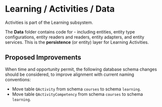 # Learning / Activities / Data

Activities is part of the Learning subsystem.
  
The **Data** folder contains code for - including entities, entity type configurations, entity readers and readers, entity adapters, and entity services. This is the **persistence** (or entity) layer for Learning Activities.

## Proposed Improvements

When time and opportunity permit, the following database schema changes should be considered, to improve alignment with current naming conventions:

* Move table `QActivity` from schema `courses` to schema `learning`.
* Move table `QActivityCompetency` from schema `courses` to schema `learning`.
